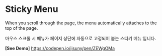 # Sticky Menu

When you scroll through the page, the menu automatically attaches to the top of the page.

마우스 스크롤 시 메뉴가 페이지 상단에 자동으로 고정되어 붙는 스티키 메뉴 입니다.

**[See Demo]** <https://codepen.io/jisuny/pen/ZEWgOMa>
